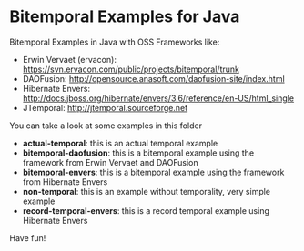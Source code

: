 Bitemporal Examples for Java
============================

Bitemporal Examples in Java with OSS Frameworks like:

* Erwin Vervaet (ervacon): https://svn.ervacon.com/public/projects/bitemporal/trunk
* DAOFusion: http://opensource.anasoft.com/daofusion-site/index.html
* Hibernate Envers: http://docs.jboss.org/hibernate/envers/3.6/reference/en-US/html_single
* JTemporal: http://jtemporal.sourceforge.net
 
You can take a look at some examples in this folder

* **actual-temporal**: this is an actual temporal example
* **bitemporal-daofusion**: this is a bitemporal example using the framework from Erwin Vervaet and DAOFusion
* **bitemporal-envers**: this is a bitemporal example using the framework from Hibernate Envers
* **non-temporal**: this is an example without temporality, very simple example
* **record-temporal-envers**: this is a record temporal example using Hibernate Envers


Have fun! 

